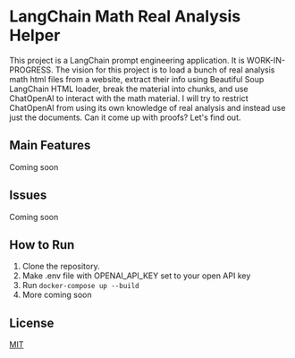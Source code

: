 # LangChain Math Real Analysis Helper

This project is a LangChain prompt engineering application. It is WORK-IN-PROGRESS. The vision for this project is to load a bunch of real analysis math html files from a website, extract their info using Beautiful Soup LangChain HTML loader, break the material into chunks, and use ChatOpenAI to interact with the math material. I will try to restrict ChatOpenAI from using its own knowledge of real analysis and instead use just the documents. Can it come up with proofs? Let's find out.

## Main Features

Coming soon

## Issues

Coming soon

## How to Run

1. Clone the repository.
2. Make .env file with OPENAI_API_KEY set to your open API key
3. Run `docker-compose up --build`
4. More coming soon

## License

[MIT](https://choosealicense.com/licenses/mit/)
